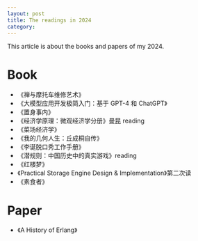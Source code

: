 ```yaml
---
layout: post
title: The readings in 2024
category: 
---
```


This article is about the books and papers of my 2024.

# Book
* 《禅与摩托车维修艺术》
* 《大模型应用开发极简入门：基于 GPT-4 和 ChatGPT》
* 《置身事内》
* 《经济学原理：微观经济学分册》曼昆 reading 
* 《菜场经济学》
* 《我的几何人生：丘成桐自传》
* 《李诞脱口秀工作手册》
* 《潜规则：中国历史中的真实游戏》reading
* 《红楼梦》
* 《Practical Storage Engine Design & Implementation》第二次读
* 《素食者》

# Paper

* 《A History of Erlang》